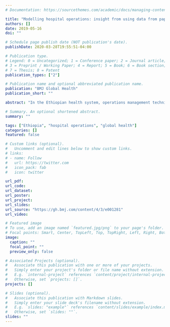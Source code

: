 ```yaml
---
# Documentation: https://sourcethemes.com/academic/docs/managing-content/

title: "Modelling hospital operations: insight from using data from paper registries in the obstetrics ward at a hospital in Addis Ababa, Ethiopia"
authors: []
date: 2019-05-16
doi: ""

# Schedule page publish date (NOT publication's date).
publishDate: 2020-03-28T19:55:51-04:00

# Publication type.
# Legend: 0 = Uncategorized; 1 = Conference paper; 2 = Journal article;
# 3 = Preprint / Working Paper; 4 = Report; 5 = Book; 6 = Book section;
# 7 = Thesis; 8 = Patent
publication_types: ["2"]

# Publication name and optional abbreviated publication name.
publication: "BMJ Global Health"
publication_short: ""

abstract: "In the Ethiopian health system, operations management techniques have been underutilised. Although previous research has outlined limitations of paper-based patient records, few studies have examined their potential utility for improving management of hospital operations. In this paper, we used data collected from paper registries in an Ethiopian obstetrics ward at Addis Ababa’s Tikur Anbessa Specialized Hospital, Ethiopia’s largest university hospital, to model the ward’s operations. First, we attempted to identify predictors of lengthy stays and readmissions among women giving birth: few predictors were deemed significant. Second, time series methods for demand forecasting were applied to the data and evaluated with several error metrics, and these forecasts were improvements over baseline methods. We conclude with recommendations on how the obstetrics ward could incorporate our modelling approaches into their daily operations."

# Summary. An optional shortened abstract.
summary: ""

tags: ["Ethiopia", "hospital operations", "global health"]
categories: []
featured: false

# Custom links (optional).
#   Uncomment and edit lines below to show custom links.
# links:
# - name: Follow
#   url: https://twitter.com
#   icon_pack: fab
#   icon: twitter

url_pdf:
url_code:
url_dataset:
url_poster:
url_project:
url_slides:
url_source: "https://gh.bmj.com/content/4/3/e001281"
url_video:

# Featured image
# To use, add an image named `featured.jpg/png` to your page's folder. 
# Focal points: Smart, Center, TopLeft, Top, TopRight, Left, Right, BottomLeft, Bottom, BottomRight.
image:
  caption: ""
  focal_point: ""
  preview_only: false

# Associated Projects (optional).
#   Associate this publication with one or more of your projects.
#   Simply enter your project's folder or file name without extension.
#   E.g. `internal-project` references `content/project/internal-project/index.md`.
#   Otherwise, set `projects: []`.
projects: []

# Slides (optional).
#   Associate this publication with Markdown slides.
#   Simply enter your slide deck's filename without extension.
#   E.g. `slides: "example"` references `content/slides/example/index.md`.
#   Otherwise, set `slides: ""`.
slides: ""
---
```

